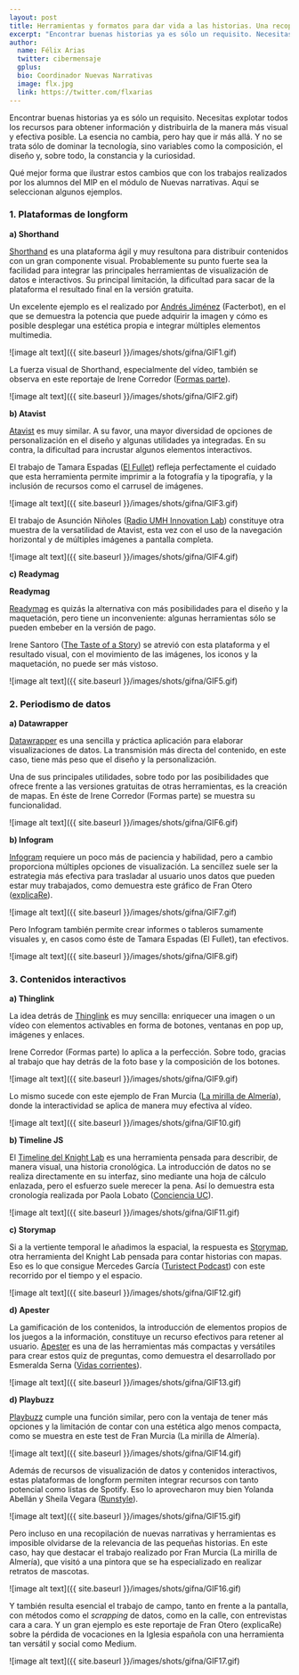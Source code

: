 ```yaml
---
layout: post
title: Herramientas y formatos para dar vida a las historias. Una recopilación de trabajos del módulo de Nuevas Narrativas
excerpt: "Encontrar buenas historias ya es sólo un requisito. Necesitas explotar todos los recursos para obtener información y distribuirla de la manera más visual y efectiva posible. La esencia no cambia, pero hay que ir más allá. Y no se trata sólo de dominar la tecnología, sino variables como la composición, el diseño y, sobre todo, la constancia y la curiosidad."
author:
  name: Félix Arias
  twitter: cibermensaje
  gplus:  
  bio: Coordinador Nuevas Narrativas
  image: flx.jpg
  link: https://twitter.com/flxarias
---
```

Encontrar buenas historias ya es sólo un requisito. Necesitas explotar todos los recursos para obtener información y distribuirla de la manera más visual y efectiva posible. La esencia no cambia, pero hay que ir más allá. Y no se trata sólo de dominar la tecnología, sino variables como la composición, el diseño y, sobre todo, la constancia y la curiosidad.

Qué mejor forma que ilustrar estos cambios que con los trabajos realizados por los alumnos del MIP en el módulo de Nuevas narrativas. Aquí se seleccionan algunos ejemplos.

### 1. Plataformas de longform

**a) Shorthand**

[Shorthand](https://shorthand.com/) es una plataforma ágil y muy resultona para distribuir contenidos con un gran componente visual. Probablemente su punto fuerte sea la facilidad para integrar las principales herramientas de visualización de datos e interactivos. Su principal limitación, la dificultad para sacar de la plataforma el resultado final en la versión gratuita.

Un excelente ejemplo es el realizado por [Andrés Jiménez](http://preview.shorthand.com/zW1yDEh3IP) (Facterbot), en el que se demuestra la potencia que puede adquirir la imagen y cómo es posible desplegar una estética propia e integrar múltiples elementos multimedia. 

![image alt text]({{ site.baseurl }}/images/shots/gifna/GIF1.gif)

La fuerza visual de Shorthand, especialmente del vídeo, también se observa en este reportaje de Irene Corredor ([Formas parte](https://bit.ly/2Fw7h3t)).

![image alt text]({{ site.baseurl }}/images/shots/gifna/GIF2.gif)

**b) Atavist**

[Atavist](https://atavist.com/) es muy similar. A su favor, una mayor diversidad de opciones de personalización en el diseño y algunas utilidades ya integradas. En su contra, la dificultad para incrustar algunos elementos interactivos.

El trabajo de Tamara Espadas ([El Fullet](https://elfulletarteycultura.atavist.com/el-valor-de-lo-artesano)) refleja perfectamente el cuidado que esta herramienta permite imprimir a la fotografía y la tipografía, y la inclusión de recursos como el carrusel de imágenes. 

![image alt text]({{ site.baseurl }}/images/shots/gifna/GIF3.gif)

El trabajo de Asunción Niñoles ([Radio UMH Innovation Lab](https://su-3.atavist.com/extraas-en-el-paraso-del-podcasting)) constituye otra muestra de la versatilidad de Atavist, esta vez con el uso de la navegación horizontal y de múltiples imágenes a pantalla completa.

![image alt text]({{ site.baseurl }}/images/shots/gifna/GIF4.gif)

**c) Readymag**

**Readymag**

[Readymag](https://readymag.com/) es quizás la alternativa con más posibilidades para el diseño y la maquetación, pero tiene un inconveniente: algunas herramientas sólo se pueden embeber en la versión de pago.

Irene Santoro ([The Taste of a Story](https://readymag.com/u70245198/utrecht-one-city-hundreds-worlds-within/)) se atrevió con esta plataforma y el resultado visual, con el movimiento de las imágenes, los iconos y la maquetación, no puede ser más vistoso.

![image alt text]({{ site.baseurl }}/images/shots/gifna/GIF5.gif)

### 2. Periodismo de datos

**a) Datawrapper**

[Datawrapper](https://www.datawrapper.de/) es una sencilla y práctica aplicación para elaborar visualizaciones de datos. La transmisión más directa del contenido, en este caso, tiene más peso que el diseño y la personalización.

Una de sus principales utilidades, sobre todo por las posibilidades que ofrece frente a las versiones gratuitas de otras herramientas, es la creación de mapas. En éste de Irene Corredor (Formas parte) se muestra su funcionalidad.

![image alt text]({{ site.baseurl }}/images/shots/gifna/GIF6.gif)

**b) Infogram**

[Infogram](https://infogram.com/) requiere un poco más de paciencia y habilidad, pero a cambio proporciona múltiples opciones de visualización. La sencillez suele ser la estrategia más efectiva para trasladar al usuario unos datos que pueden estar muy trabajados, como demuestra este gráfico de Fran Otero ([explicaRe](https://medium.com/@fjavierotero/el-n%C3%BAmero-de-sacerdotes-ha-ido-descendiendo-paulatinamente-en-los-%C3%BAltimos-a%C3%B1os-42510b5d9d76)).

![image alt text]({{ site.baseurl }}/images/shots/gifna/GIF7.gif)

Pero Infogram también permite crear informes o tableros sumamente visuales y, en casos como éste de Tamara Espadas (El Fullet), tan efectivos.

![image alt text]({{ site.baseurl }}/images/shots/gifna/GIF8.gif)

### 3. Contenidos interactivos

**a) Thinglink**

La idea detrás de [Thinglink](https://www.thinglink.com/) es muy sencilla: enriquecer una imagen o un vídeo con elementos activables en forma de botones, ventanas en pop up, imágenes y enlaces.

Irene Corredor (Formas parte) lo aplica a la perfección. Sobre todo, gracias al trabajo que hay detrás de la foto base y la composición de los botones.

![image alt text]({{ site.baseurl }}/images/shots/gifna/GIF9.gif)

Lo mismo sucede con este ejemplo de Fran Murcia ([La mirilla de Almería](https://social.shorthand.com/MirillaAlmeria/nCYSfiLl4Yi/un-retrato-a-los-animales-decompania)), donde la interactividad se aplica de manera muy efectiva al vídeo.

![image alt text]({{ site.baseurl }}/images/shots/gifna/GIF10.gif)

**b) Timeline JS**

El [Timeline del Knight Lab](https://timeline.knightlab.com/) es una herramienta pensada para describir, de manera visual, una historia cronológica. La introducción de datos no se realiza directamente en su interfaz, sino mediante una hoja de cálculo enlazada, pero el esfuerzo suele merecer la pena. Así lo demuestra esta cronología realizada por Paola Lobato ([Conciencia UC](https://social.shorthand.com/conciencia_uc/n2nWWSpYgi/la-universidad-de-cantabria-45-anos-formando-profesionales)).

![image alt text]({{ site.baseurl }}/images/shots/gifna/GIF11.gif)

**c) Storymap**

Si a la vertiente temporal le añadimos la espacial, la respuesta es [Storymap](https://storymap.knightlab.com/), otra herramienta del Knight Lab pensada para contar historias con mapas. Eso es lo que consigue Mercedes García ([Turistect Podcast](https://social.shorthand.com/Mercedes_gv/3yTOhc7WLYi/turistect-podcast)) con este recorrido por el tiempo y el espacio.

![image alt text]({{ site.baseurl }}/images/shots/gifna/GIF12.gif)

**d) Apester**

La gamificación de los contenidos, la introducción de elementos propios de los juegos a la información, constituye un recurso efectivos para retener al usuario. [Apester](https://apester.com/) es una de las herramientas más compactas y versátiles para crear estos quiz de preguntas, como demuestra el desarrollado por Esmeralda Serna ([Vidas corrientes](https://social.shorthand.com/CorrientesVidas/jCdfo3ae6t/campos-de-concentracion-albatera)).

![image alt text]({{ site.baseurl }}/images/shots/gifna/GIF13.gif)

**d) Playbuzz**

[Playbuzz](https://www.playbuzz.com/) cumple una función similar, pero con la ventaja de tener más opciones y la limitación de contar con una estética algo menos compacta, como se muestra en este test de Fran Murcia (La mirilla de Almería).

![image alt text]({{ site.baseurl }}/images/shots/gifna/GIF14.gif)

Además de recursos de visualización de datos y contenidos interactivos, estas plataformas de longform permiten integrar recursos con tanto potencial como listas de Spotify. Eso lo aprovecharon muy bien Yolanda Abellán y Sheila Vegara ([Runstyle](https://social.shorthand.com/RunstyleWoman/32nYduYSYi/la-industria-detras-de-la-fiebre-del-running)).

![image alt text]({{ site.baseurl }}/images/shots/gifna/GIF15.gif)

Pero incluso en una recopilación de nuevas narrativas y herramientas es imposible olvidarse de la relevancia de las pequeñas historias. En este caso, hay que destacar el trabajo realizado por Fran Murcia (La mirilla de Almería), que visitó a una pintora que se ha especializado en realizar retratos de mascotas.

![image alt text]({{ site.baseurl }}/images/shots/gifna/GIF16.gif)

Y también resulta esencial el trabajo de campo, tanto en frente a la pantalla, con métodos como el *scrapping* de datos, como en la calle, con entrevistas cara a cara. Y un gran ejemplo es este reportaje de Fran Otero (explicaRe) sobre la pérdida de vocaciones en la Iglesia española con una herramienta tan versátil y social como Medium. 

![image alt text]({{ site.baseurl }}/images/shots/gifna/GIF17.gif)

